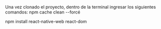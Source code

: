 Una vez clonado el proyecto, dentro de la terminal ingresar los siguientes comandos:
npm cache clean --forcé      

npm install react-native-web react-dom
